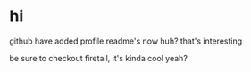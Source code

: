 # hi

github have added profile readme's now huh? that's interesting

be sure to checkout firetail, it's kinda cool yeah?
